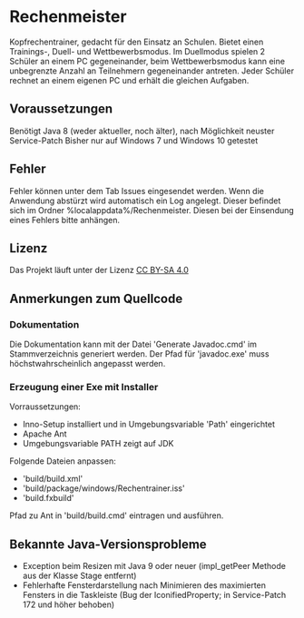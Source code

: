 # Rechenmeister
Kopfrechentrainer, gedacht für den Einsatz an Schulen. Bietet einen Trainings-, Duell- und Wettbewerbsmodus. Im Duellmodus spielen 2 Schüler an einem PC gegeneinander, beim Wettbewerbsmodus kann eine unbegrenzte Anzahl an Teilnehmern gegeneinander antreten. Jeder Schüler rechnet an einem eigenen PC und erhält die gleichen Aufgaben.

## Voraussetzungen
Benötigt Java 8 (weder aktueller, noch älter), nach Möglichkeit neuster Service-Patch
Bisher nur auf Windows 7 und Windows 10 getestet

## Fehler
Fehler können unter dem Tab Issues eingesendet werden.
Wenn die Anwendung abstürzt wird automatisch ein Log angelegt. Dieser befindet sich im Ordner %localappdata%/Rechenmeister. Diesen bei der Einsendung eines Fehlers bitte anhängen.

## Lizenz
Das Projekt läuft unter der Lizenz [CC BY-SA 4.0](https://creativecommons.org/licenses/by-sa/4.0/)

## Anmerkungen zum Quellcode
### Dokumentation
Die Dokumentation kann mit der Datei 'Generate Javadoc.cmd' im Stammverzeichnis generiert werden. Der Pfad für 'javadoc.exe' muss höchstwahrscheinlich angepasst werden.

### Erzeugung einer Exe mit Installer
Vorraussetzungen:
- Inno-Setup installiert und in Umgebungsvariable 'Path' eingerichtet
- Apache Ant
- Umgebungsvariable PATH zeigt auf JDK

Folgende Dateien anpassen:
- 'build/build.xml'
- 'build/package/windows/Rechentrainer.iss'
- 'build.fxbuild'

Pfad zu Ant in 'build/build.cmd' eintragen und ausführen.


## Bekannte Java-Versionsprobleme
- Exception beim Resizen mit Java 9 oder neuer (impl_getPeer Methode aus der Klasse Stage entfernt)
- Fehlerhafte Fensterdarstellung nach Minimieren des maximierten Fensters in die Taskleiste (Bug der IconifiedProperty; in Service-Patch 172 und höher behoben)
